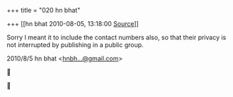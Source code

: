 +++
title = "020 hn bhat"

+++
[[hn bhat	2010-08-05, 13:18:00 [Source](https://groups.google.com/g/bvparishat/c/l53DBASBoW8)]]



Sorry I meant it to include the contact numbers also, so that their privacy is not interrupted by publishing in a public group.  
  

2010/8/5 hn bhat \<[hnbh...@gmail.com]()\>





